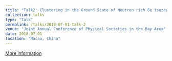 ```yaml
---
title: "Talk2: Clustering in the Ground State of Neutron rich Be isotopes"
collection: talks
type: "Talk"
permalink: /talks/2018-07-01-talk-2
venue: "Joint Annual Conference of Physical Societies in the Bay Area"
date: 2018-07-01
location: "Macau, China"
---
```

[More information](https://ygaconference.github.io/2018/index.html)
